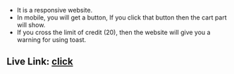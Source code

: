 * It is a responsive website.
* In mobile, you will get a button, If you click that button then the cart part will show.
* If you cross the limit of credit (20), then the website will give you a warning for using toast.

## Live Link: [click](https://stellular-pithivier-5418ad.netlify.app/) 
